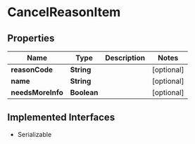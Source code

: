 

# CancelReasonItem


## Properties

| Name | Type | Description | Notes |
|------------ | ------------- | ------------- | -------------|
|**reasonCode** | **String** |  |  [optional] |
|**name** | **String** |  |  [optional] |
|**needsMoreInfo** | **Boolean** |  |  [optional] |


## Implemented Interfaces

* Serializable


